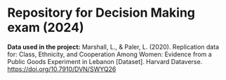 # Repository for Decision Making exam (2024)

**Data used in the project:**
Marshall, L., & Paler, L. (2020). Replication data for: Class, Ethnicity, and Cooperation Among Women: Evidence from a Public Goods Experiment in Lebanon [Dataset]. Harvard Dataverse. https://doi.org/10.7910/DVN/SWYQ26